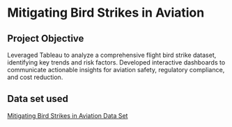 # Mitigating Bird Strikes in Aviation
## Project Objective
Leveraged Tableau to analyze a comprehensive flight bird strike dataset, identifying key trends and risk factors.
Developed interactive dashboards to communicate actionable insights for aviation safety, regulatory compliance, and cost
reduction.
## Data set used
<a href="https://github.com/Aravind4848/Tableau/blob/main/DS1_C7_S4_Project_BirdStrike_Data.xlsx"> Mitigating Bird Strikes in Aviation Data Set</a>

